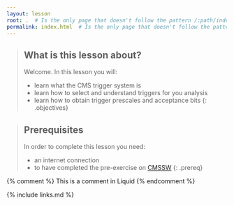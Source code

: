 ```yaml
---
layout: lesson
root: .  # Is the only page that doesn't follow the pattern /:path/index.html
permalink: index.html  # Is the only page that doesn't follow the pattern /:path/index.html
---
```


> ## What is this lesson about?
>
> Welcome.  In this lesson you will:
>
> - learn what the CMS trigger system is
> - learn how to select and understand triggers for you analysis
> - learn how to obtain trigger prescales and acceptance bits
{: .objectives}

> ## Prerequisites
>
> In order to complete this lesson you need:
> - an internet connection
> - to have completed the pre-exercise on [CMSSW](https://cms-opendata-workshop.github.io/workshop2021-lesson-cmssw/)
{: .prereq}

<!-- this is an html comment -->

{% comment %} This is a comment in Liquid {% endcomment %}



{% include links.md %}
